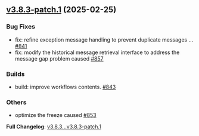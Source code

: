 ## [v3.8.3-patch.1](https://github.com/openimsdk/openim-sdk-core/releases/tag/v3.8.3-patch.1) 	(2025-02-25)

### Bug Fixes
* fix: refine exception message handling to prevent duplicate messages … [#841](https://github.com/openimsdk/openim-sdk-core/pull/841)
* fix: modify the historical message retrieval interface to address the message gap problem caused [#857](https://github.com/openimsdk/openim-sdk-core/pull/857)

### Builds
* build: improve workflows contents. [#843](https://github.com/openimsdk/openim-sdk-core/pull/843)

### Others
* optimize the freeze caused [#853](https://github.com/openimsdk/openim-sdk-core/pull/853)

**Full Changelog**: [v3.8.3...v3.8.3-patch.1](https://github.com/openimsdk/openim-sdk-core/compare/v3.8.3...v3.8.3-patch.1)

